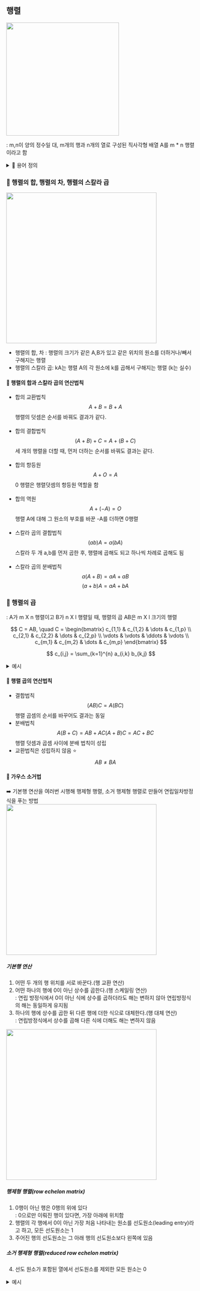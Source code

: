 ## 행렬

<img width ="300px" src ="https://github.com/user-attachments/assets/cd0eab55-e20f-453a-af44-39c4c0e23af0">

: m,n이 양의 정수일 대, m개의 행과 n개의 열로 구성된 직사각형 배열 A를 m \* n 행렬이라고 함 </br>

<details> 
<summary >
📕  용어 정의</summary>
<b>📍 영행렬(zero matrix)</b>: 모든 원소가 0인 행렬</br></br>
<img width="120px" src="https://github.com/user-attachments/assets/4da4440e-1d0c-41e4-b195-e9bf131b110f"></br>
<b>📍 정방행렬(square matrix)</b>:행의 수와 열의 수가 같은 n x n 행렬을 n차 정방행렬이라고 함 </br></br>
<b>📍대각원소(diagonal entry)</b>:정방행렬의 1행 1열, 2행 2열 , n행 n열 원소 </br></br>

<b>📍대각행렬(diagonal matrix)</b>:n차 정방행렬에서 대각원소 이외의 모든 원소가 0인 행렬</br></br>

<b>📍스칼라 행렬(scalar matrix)</b>:특히 n 개의 대각원소가 모두 같은 값인 대각행렬</br></br>
<b>📍 단위 행렬(unit matrix , I)</b>: n차 정방행렬에서 대각 원소가 모두 1이고 나머지 원소는 모두 0인 행렬</br></br>
<b>📍대칭 행렬(symmetric matrix )</b>: n차 정방행렬에서 i행 j열 원소와 j 행 i열 원소가 같은 행렬</br></br>

<b>📍비대칭 행렬(반대칭 행렬, skew symmetric matrix )</b>: n차 정방행렬에서 a<sub>ij</sub> = -a<sub>ji</sub> 이고 대각 원소가 모두 0인행렬</br></br>
<b>📍상삼각행렬</b>: n차 정방행렬에서 주대각선 아래에 있는 모든 원소들이 0일 경우 </br></br>

<b>📍하삼각행렬</b>: n차 정방행렬에서 주대각선 위에 있는 모든 원소들이 0일 경우 </br></br>

<b>📍전치행렬 (transpose matrix )</b>:m x n 크기의 행렬 A가 주어졌을 때, A의 행과 열을 서로 교환한 행렬 ➡️ 행을 열로, 열을 행으로</br>
</br>
<b>📍역행렬(inverse matrix )</b>: n차 정방행렬 A,B가 주어졌을 때, AB = BA = 단위 행렬인 B가 존재하는 경우 A를 역가능 하다고 함 A <sup>-1</sup>라고 표기
</br></br>

</details>

### 📌 행렬의 합, 행렬의 차, 행렬의 스칼라 곱

<img width="400px" src="https://github.com/user-attachments/assets/2a92a688-219c-4ba5-b792-bf78370db6a6">

- 행렬의 합, 차 : 행렬의 크기가 같은 A,B가 있고 같은 위치의 원소를 더하거나/빼서 구해지는 행렬
- 행렬의 스칼라 곱: kA는 행렬 A의 각 원소에 k를 곱해서 구해지는 행렬 (k는 실수)

#### 📎 행렬의 합과 스칼라 곱의 연산법칙

- 합의 교환법칙
  $$
  A + B = B + A
  $$
  행렬의 덧셈은 순서를 바꿔도 결과가 같다.</br></br>
- 합의 결합법칙
  $$
  (A + B) + C = A + (B + C)
  $$
  세 개의 행렬을 더할 때, 먼저 더하는 순서를 바꿔도 결과는 같다.</br></br>
- 합의 항등원
  $$
  A + O = A
  $$
  0 행렬은 행렬덧셈의 항등원 역할을 함</br></br>
- 합의 역원
  $$
  A + (-A) = O
  $$
  행렬 A에 대해 그 원소의 부호를 바꾼 -A를 더하면 0행렬</br></br>
- 스칼라 곱의 결합법칙
  $$
  (a b) A = a (b A)
  $$
  스칼라 두 개 a,b를 먼저 곱한 후, 행렬에 곱해도 되고 하나씩 차례로 곱해도 됨 </br></br>
- 스칼라 곱의 분배법칙
  $$
  a (A + B) = aA + aB
  $$
  $$
  (a + b) A = aA + bA
  $$

### 📌 행렬의 곱

: A가 m X n 행렬이고 B가 n X l 행렬일 때, 행렬의 곱 AB은 m X l 크기의 행렬

$$
C = AB, \quad C = \begin{bmatrix} c_{1,1} & c_{1,2} & \dots & c_{1,p} \\
c_{2,1} & c_{2,2} & \dots & c_{2,p} \\
\vdots & \vdots & \ddots & \vdots \\
c_{m,1} & c_{m,2} & \dots & c_{m,p}
\end{bmatrix}
$$

$$
c_{i,j} = \sum_{k=1}^{n} a_{i,k} b_{k,j}
$$

<details>
<summary>예시</summary>
<img width="400px"src="https://github.com/user-attachments/assets/1360fcca-9d77-4701-a0d7-ac00ef694120">
</details>

#### 📎 행렬 곱의 연산법칙

- 결합법칙</br>
  $$
  (A B)C = A(BC)
  $$
  행렬 곱셈의 순서를 바꾸어도 결과는 동일</br>
- 분배법칙
  $$
  A( B+C) = AB + AC
  (A+B)C = AC + BC
  $$
  행렬 덧셈과 곱셈 사이에 분배 법칙이 성립</br>
- 교환법칙은 성립하지 않음 ⭐️
  $$AB \neq BA$$

#### 📎 가우스 소거법

➡️ 기본행 연산을 여러번 시행해 행제형 행렬, 소거 행제형 행렬로 만들어 연립일차방정식을 푸는 방법</br>
<img width="400px" src ="https://github.com/user-attachments/assets/4c589063-4624-4e0b-b889-aed67dc6d639">

##### 기본행 연산

1. 어떤 두 개의 행 위치를 서로 바꾼다.(행 교환 연산)
2. 어떤 하나의 행에 0이 아닌 상수를 곱한다.(행 스케일링 연산)</br>
   : 연립 방정식에서 0이 아닌 식에 상수를 곱하더라도 해는 변하지 않아 연립방정식의 해는 동일하게 유지됨
3. 하나의 행에 상수를 곱한 뒤 다른 행에 더한 식으로 대체한다.(행 대체 연산) </br>
   : 연립방정식에서 상수를 곱해 다른 식에 더해도 해는 변하지 않음<br/>

<img src="https://github.com/user-attachments/assets/8f94c274-729e-443c-ba1c-92750c249169" width="400px">

##### 행제형 행렬(row echelon matrix)

1. 0행이 아닌 행은 0행의 위에 있다 </br>
   : 0으로만 이뤄진 행이 있다면, 가장 아래에 위치함</br>
2. 행렬의 각 행에서 0이 아닌 가장 처음 나타내는 원소를 선도원소(leading entry)라고 하고, 모든 선도원소는 1
3. 주어진 행의 선도원소는 그 아래 행의 선도원소보다 왼쪽에 있음

##### 소거 행제형 행렬(reduced row echelon matrix)

4. 선도 원소가 포함된 열에서 선도원소를 제외한 모든 원소는 0

<details>
<summary>예시</summary>
<img width="350px"src="https://github.com/user-attachments/assets/112363e1-a605-4153-9e95-a0d41903cbf8">
</details>
